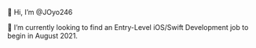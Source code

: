 👋 Hi, I’m @JOyo246

👀 I’m currently looking to find an Entry-Level iOS/Swift Development job to begin in August 2021.

<!---
JOyo246/JOyo246 is a ✨ special ✨ repository because its `README.md` (this file) appears on your GitHub profile.
You can click the Preview link to take a look at your changes.
--->
